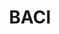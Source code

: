 ---
layout: default
description: BACI provides disaggregated data on bilateral trade flows for more than
  5000 products and 200 countries.
doi: ' '
record_creation_timestamp: 09/02/2021, 12:01:27
shortname: tagstest
tags: trade, products, international
title: BACI
url: http://www.cepii.fr/CEPII/en/bdd_modele/presentation.asp?id=37
uuid: 7db0ebff-1fe5-4eb9-806b-80ca470ec3dc
---